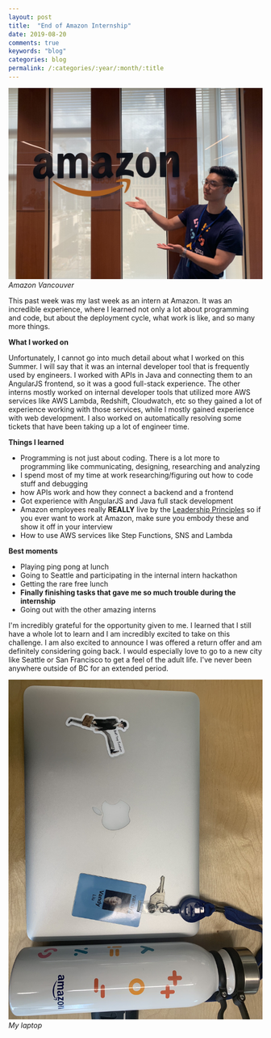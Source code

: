 ```yaml
---
layout: post
title:  "End of Amazon Internship"
date: 2019-08-20
comments: true
keywords: "blog"
categories: blog
permalink: /:categories/:year/:month/:title
---
```


![Amazon](/assets/amazon2.jpg)
*Amazon Vancouver*

This past week was my last week as an intern at Amazon. It was an incredible experience, where I learned not only a lot about programming and code, but about the deployment cycle, what work is like, and so many more things.

**What I worked on**

Unfortunately, I cannot go into much detail about what I worked on this Summer. I will say that it was an internal developer tool that is frequently used by engineers. I worked with APIs in Java and connecting them to an AngularJS frontend, so it was a good full-stack experience. The other interns mostly worked on internal developer tools that utilized more AWS services like AWS Lambda, Redshift, Cloudwatch, etc so they gained a lot of experience working with those services, while I mostly gained experience with web development. I also worked on automatically resolving some tickets that have been taking up a lot of engineer time.

**Things I learned**
- Programming is not just about coding. There is a lot more to programming like communicating, designing, researching and analyzing
- I spend most of my time at work researching/figuring out how to code stuff and debugging
- how APIs work and how they connect a backend and a frontend
- Got experience with AngularJS and Java full stack development
- Amazon employees really **REALLY** live by the [Leadership Principles](https://www.amazon.jobs/en/principles) so if you ever want to work at Amazon, make sure you embody these and show it off in your interview
- How to use AWS services like Step Functions, SNS and Lambda

**Best moments**
- Playing ping pong at lunch
- Going to Seattle and participating in the internal intern hackathon
- Getting the rare free lunch
- **Finally finishing tasks that gave me so much trouble during the internship**
- Going out with the other amazing interns

I'm incredibly grateful for the opportunity given to me. I learned that I still have a whole lot to learn and I am incredibly excited to take on this challenge. I am also excited to announce I was offered a return offer and am definitely considering going back. I would especially love to go to a new city like Seattle or San Francisco to get a feel of the adult life. I've never been anywhere outside of BC for an extended period.

![Laptop](/assets/laptop.jpg)
*My laptop*